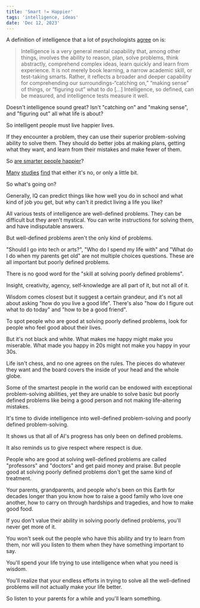 ```yaml
---
title: 'Smart != Happier'
tags: 'intelligence, ideas'
date: 'Dec 12, 2023'
---
```


A definition of intelligence that a lot of psychologists [agree](https://sci-hub.se/10.1037/a0026699) on is:

> Intelligence is a very general mental capability that, among other things, involves the ability to reason, plan, solve problems, think abstractly, comprehend complex ideas, learn quickly and learn from experience. It is not merely book learning, a narrow academic skill, or test-taking smarts. Rather, it reflects a broader and deeper capability for comprehending our surroundings-“catching on,” “making sense” of things, or “figuring out” what to do […] Intelligence, so defined, can be measured, and intelligence tests measure it well.

Doesn't intelligence sound great? Isn't "catching on" and "making sense", and "figuring out" all what life is about?

So intelligent people must live happier lives.

If they encounter a problem, they can use their superior problem-solving ability to solve them. They should do better jobs at making plans, getting what they want, and learn from their mistakes and make fewer of them.

So [are smarter people happier](https://www.experimental-history.com/p/why-arent-smart-people-happier?curius=1417)?

[Many](https://www.researchgate.net/publication/264815376_Does_Intelligence_Boost_Happiness_Smartness_of_All_Pays_More_Than_Being_Smarter_Than_Others) [studies](https://www.gwern.net/docs/iq/1998-deneve.pdf) [find](https://sci-hub.se/10.1017/s0033291712002139) that either it's no, or only a little bit.

So what's going on?

Generally, IQ can predict things like how well you do in school and what kind of job you get, but why can't it predict living a life you like?

All various tests of intelligence are well-defined problems. They can be difficult but they aren't mystical. You can write instructions for solving them, and have indisputable answers.

But well-defined problems aren't the only kind of problems.

"Should I go into tech or arts?", "Who do I spend my life with" and "What do I do when my parents get old" are not multiple choices questions. These are all important but poorly defined problems.

There is no good word for the "skill at solving poorly defined problems".

Insight, creativity, agency, self-knowledge are all part of it, but not all of it.

Wisdom comes closest but it suggest a certain grandeur, and it's not all about asking "how do you live a good life". There's also "how do I figure out what to do today" and "how to be a good friend".

To spot people who are good at solving poorly defined problems, look for people who feel good about their lives.

But it's not black and white. What makes me happy might make you miserable. What made you happy in 20s might not make you happy in your 30s.

Life isn't chess, and no one agrees on the rules. The pieces do whatever they want and the board covers the inside of your head and the whole globe.

Some of the smartest people in the world can be endowed with exceptional problem-solving abilities, yet they are unable to solve basic but poorly defined problems like being a good person and not making life-altering mistakes.

It's time to divide intelligence into well-defined problem-solving and poorly defined problem-solving.

It shows us that all of AI's progress has only been on defined problems.

It also reminds us to give respect where respect is due.

People who are good at solving well-defined problems are called "professors" and "doctors" and get paid money and praise. But people good at solving poorly defined problems don't get the same kind of treatment.

Your parents, grandparents, and people who's been on this Earth for decades longer than you know how to raise a good family who love one another, how to carry on through hardships and tragedies, and how to make good food.

If you don't value their ability in solving poorly defined problems, you'll never get more of it.

You won't seek out the people who have this ability and try to learn from them, nor will you listen to them when they have something important to say.

You'll spend your life trying to use intelligence when what you need is wisdom.

You'll realize that your endless efforts in trying to solve all the well-defined problems will not actually make your life better.

So listen to your parents for a while and you'll learn something.
